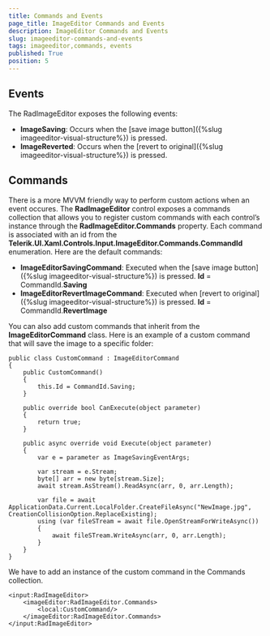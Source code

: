 ```yaml
---
title: Commands and Events
page_title: ImageEditor Commands and Events
description: ImageEditor Commands and Events
slug: imageeditor-commands-and-events
tags: imageeditor,commands, events
published: True
position: 5
---
```


## Events

The RadImageEditor exposes the following events:

- **ImageSaving**: Occurs when the [save image button]({%slug imageeditor-visual-structure%}) is pressed.
- **ImageReverted**: Occurs when the [revert to original]({%slug imageeditor-visual-structure%}) is pressed.

## Commands

There is a more MVVM friendly way to perform custom actions when an event occures. The **RadImageEditor** control exposes a commands collection that allows you to register custom commands with each control’s instance through the **RadImageEditor.Commands** property. Each command is associated with an id from the **Telerik.UI.Xaml.Controls.Input.ImageEditor.Commands.CommandId** enumeration. Here are the default commands:

- **ImageEditorSavingCommand**: Executed when the [save image button]({%slug imageeditor-visual-structure%}) is pressed. **Id** = CommandId.**Saving**
- **ImageEditorRevertImageCommand**: Executed when [revert to original]({%slug imageeditor-visual-structure%}) is pressed. **Id** = CommandId.**RevertImage**

You can also add custom commands that inherit from the **ImageEditorCommand** class. Here is an example of a custom command that will save the image to a specific folder:

	public class CustomCommand : ImageEditorCommand
	{
        public CustomCommand()
        {
            this.Id = CommandId.Saving;
        }

	    public override bool CanExecute(object parameter)
	    {
	        return true;
	    }
	
	    public async override void Execute(object parameter)
	    {
	        var e = parameter as ImageSavingEventArgs;
	
	        var stream = e.Stream;
	        byte[] arr = new byte[stream.Size];
	        await stream.AsStream().ReadAsync(arr, 0, arr.Length);
	
	        var file = await ApplicationData.Current.LocalFolder.CreateFileAsync("NewImage.jpg", CreationCollisionOption.ReplaceExisting);
	        using (var fileSTream = await file.OpenStreamForWriteAsync())
	        {
	            await fileSTream.WriteAsync(arr, 0, arr.Length);
	        }
	    }
	}

We have to add an instance of the custom command in the Commands collection. 

	<input:RadImageEditor>
		<imageEditor:RadImageEditor.Commands>
		    <local:CustomCommand/>
		</imageEditor:RadImageEditor.Commands>
	</input:RadImageEditor>